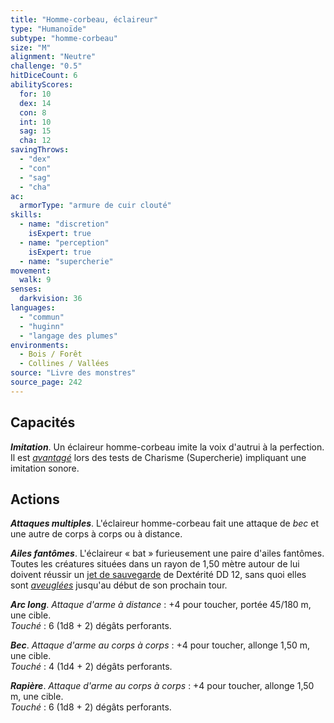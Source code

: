 ```yaml
---
title: "Homme-corbeau, éclaireur"
type: "Humanoïde"
subtype: "homme-corbeau"
size: "M"
alignment: "Neutre"
challenge: "0.5"
hitDiceCount: 6
abilityScores:
  for: 10
  dex: 14
  con: 8
  int: 10
  sag: 15
  cha: 12
savingThrows: 
  - "dex"
  - "con"
  - "sag"
  - "cha"
ac: 
  armorType: "armure de cuir clouté"
skills: 
  - name: "discretion"
    isExpert: true
  - name: "perception"
    isExpert: true
  - name: "supercherie"
movement: 
  walk: 9
senses: 
  darkvision: 36
languages: 
  - "commun"
  - "huginn"
  - "langage des plumes"
environments:
  - Bois / Forêt
  - Collines / Vallées
source: "Livre des monstres"
source_page: 242
---
```

## Capacités
_**Imitation**_. Un éclaireur homme-corbeau imite la voix d'autrui à la perfection. Il est [_avantagé_](/utiliser-les-caracteristiques/#avantage-et-desavantage) lors des tests de Charisme (Supercherie) impliquant une imitation sonore.

## Actions
_**Attaques multiples**_. L'éclaireur homme-corbeau fait une attaque de _bec_ et une autre de corps à corps ou à distance.

_**Ailes fantômes**_. L'éclaireur « bat » furieusement une paire d'ailes fantômes. Toutes les créatures situées dans un rayon de 1,50 mètre autour de lui doivent réussir un [jet de sauvegarde](/utiliser-les-caracteristiques/#jets-de-sauvegarde) de Dextérité DD 12, sans quoi elles sont [_aveuglées_](/gerer-la-sante-du-personnage/#aveugle) jusqu'au début de son prochain tour.

_**Arc long**_. _Attaque d'arme à distance_ : +4 pour toucher, portée 45/180 m, une cible.  
_Touché_ : 6 (1d8 + 2) dégâts perforants.

_**Bec**_. _Attaque d'arme au corps à corps_ : +4 pour toucher, allonge 1,50 m, une cible.  
_Touché_ : 4 (1d4 + 2) dégâts perforants.

_**Rapière**_. _Attaque d'arme au corps à corps_ : +4 pour toucher, allonge 1,50 m, une cible.  
_Touché_ : 6 (1d8 + 2) dégâts perforants.
